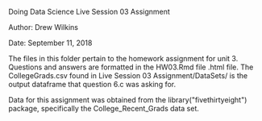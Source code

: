 Doing Data Science Live Session 03 Assignment

Author: Drew Wilkins

Date: September 11, 2018



The files in this folder pertain to the homework assignment for unit 3.
Questions and answers are formatted in the HW03.Rmd file .html file.
The CollegeGrads.csv found in Live Session 03 Assignment/DataSets/ is
the output dataframe that question 6.c was asking for.

Data for this assignment was obtained from the library("fivethirtyeight")
package, specifically the College_Recent_Grads data set.
